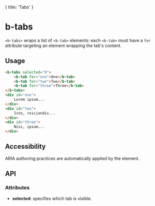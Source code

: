 {
  title: 'Tabs'
}

# b-tabs

`<b-tabs>` wraps a list of `<b-tab>` elements: each `<b-tab>` must have a `for` attribute targeting an element wrapping the tab's content.

## Usage

``` html
<b-tabs selected="0">
    <b-tab for="one">One</b-tab>
    <b-tab for="two">Two</b-tab>
    <b-tab for="three">Three</b-tab>
</b-tabs>
<div id="one">
    Lorem ipsum...
</div>
<div id="two">
    Iste, reiciendis...
</div>
<div id="three">
    Nisi, ipsum...
</div>
```

## Accessibility

ARIA authoring practices are automatically applied by the element.

## API

### Attributes
- __selected__: specifies which tab is visible.




